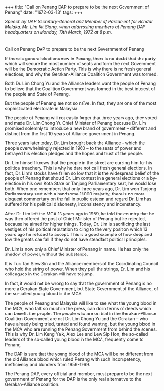 +++ 
title: "Call on Penang DAP to prepare to be the next Government of Penang"
date: "1972-03-13"
tags:
+++

_Speech by DAP Secretary-General and Member of Parliament for Bandar Melaka, Mr. Lim Kit Siang, when addressing members at Penang DAP headquarters on Monday, 13th March, 1972 at 8 p.m._
# 
Call on Penang DAP to prepare to be the next Government of Penang

If there is general elections now in Penang, there is no doubt that the party which will secure the most number of seats and form the next Government will be the Democratic Action Party. This is why there is no fresh general elections, and why the Gerakan-Alliance Coalition Government was formed.</u>

Both Dr. Lim Chong Yu and the Alliance leaders want the people of Penang to believe that the Coalition Government was formed in the best interest of the people and State of Penang.

But the people of Penang are not so naïve. In fact, they are one of the most sophisticated electorate in Malaysia.

The people of Penang will not easily forget that three years ago, they voted and made Dr. Lim Chong Yu Chief Minister of Penang because Dr. Lim promised solemnly to introduce a new brand of government – different and distinct from the first 10 years of Alliance government in Penang.

Three years later today, Dr. Lim brought back the Alliance – which the people overwhelmingly rejected in 1960 – to the seats of power and betrayed his election pledges and the hopes and trust of the people.

Dr. Lim himself knows that the people in the street are cursing him for his political treachery. This is why he dare not call fresh general elections. In fact, Dr. Lim’s stocks have fallen so low that it is the widespread belief of the people of Penang that should Dr. Lim contest in a general elections or a by-election in his own Kota State or Tanjong Parliamentary seat, he would lose both. When one remembers that only three years ago, Dr. Lim won Tanjong Parliamentary seat with a handsome 14000 majority, there is no more eloquent commentary on the fall in public esteem and regard Dr. Lim has suffered for his political dishonesty, inconsistency and inconstancy.

After Dr. Lim left the MCA 13 years ago in 1959, he told the country that he was then offered the post of Chief Minister of Penang but he rejected, because he aimed for higher things. Today, Dr. Lim is sacrificing the last vestiges of his political reputation to cling to the very position which 13 years ago he refused to accept. This is a good example of how deep and low the greats can fall if they do not have steadfast political principles.

Dr. Lim is now only a Chief Minister of Penang in name. He has only the shadow of power, without the substance.

It is Tun Tan Siew Sin and the Alliance members of the Coordinating Council who hold the string of power. When they pull the strings, Dr. Lim and his colleagues in the Gerakan will have to jump.

In fact, it would not be wrong to say that the government of Penang is no more a Gerakan State Government, but State Government of the Alliance, of the so-called young blood in the MCA.

The people of Penang and Malaysia will like to see what the young blood in the MCA, who talk so much in the press, can do in terms of deeds which can benefit the people. The people who are on trial in the Gerakan-Alliance Coalition Government are not Dr. Lim Chong Yu and the Gerakan – who have already being tried, tasted and found wanting, but the young blood in the MCA who are running the Penang Government from behind the scenes. This is why Dr. Lim Keng Yaik, Alex Lee and Lew Sip Hon, the so-called leaders of the so-called young blood in the MCA, frequently come to Penang.

The DAP is sure that the young blood of the MCA will be no different from the old Alliance blood which ruled Penang with such incompetency, inefficiency and blunders from 1959-1969.

The Penang DAP, every official and member, must prepare to be the next government of Penang for the DAP is the only real alternative to the Gerakan-Alliance coalition.
 
